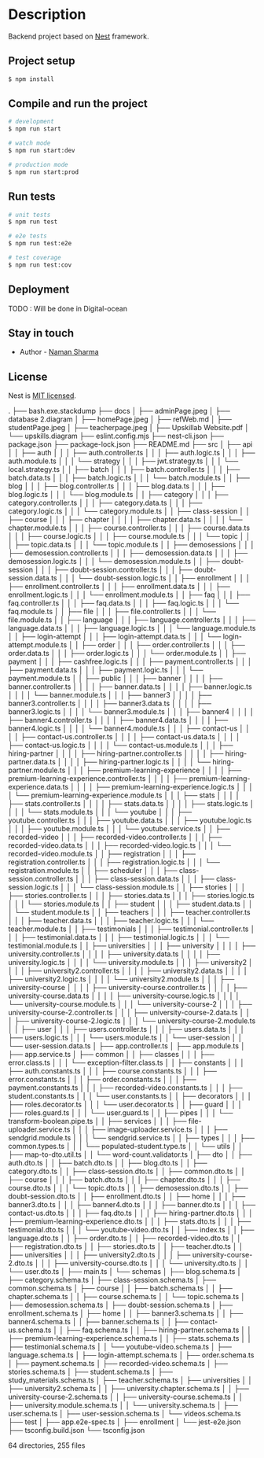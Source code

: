 # Description

Backend project based on [Nest](https://github.com/nestjs/nest) framework.

## Project setup

```bash
$ npm install
```

## Compile and run the project

```bash
# development
$ npm run start

# watch mode
$ npm run start:dev

# production mode
$ npm run start:prod
```

## Run tests

```bash
# unit tests
$ npm run test

# e2e tests
$ npm run test:e2e

# test coverage
$ npm run test:cov
```

## Deployment

TODO : Will be done in Digital-ocean

## Stay in touch

- Author - [Naman Sharma](https://twitter.com/kammysliwiec)

## License

Nest is [MIT licensed](https://github.com/nestjs/nest/blob/master/LICENSE).


.
├── bash.exe.stackdump
├── docs
│   ├── adminPage.jpeg
│   ├── database 2.diagram
│   ├── homePage.jpeg
│   ├── refWeb.md
│   ├── studentPage.jpeg
│   ├── teacherpage.jpeg
│   ├── Upskillab Website.pdf
│   └── upskills.diagram
├── eslint.config.mjs
├── nest-cli.json
├── package.json
├── package-lock.json
├── README.md
├── src
│   ├── api
│   │   ├── auth
│   │   │   ├── auth.controller.ts
│   │   │   ├── auth.logic.ts
│   │   │   ├── auth.module.ts
│   │   │   └── strategy
│   │   │       ├── jwt.strategy.ts
│   │   │       └── local.strategy.ts
│   │   ├── batch
│   │   │   ├── batch.controller.ts
│   │   │   ├── batch.data.ts
│   │   │   ├── batch.logic.ts
│   │   │   └── batch.module.ts
│   │   ├── blog
│   │   │   ├── blog.controller.ts
│   │   │   ├── blog.data.ts
│   │   │   ├── blog.logic.ts
│   │   │   └── blog.module.ts
│   │   ├── category
│   │   │   ├── category.controller.ts
│   │   │   ├── category.data.ts
│   │   │   ├── category.logic.ts
│   │   │   └── category.module.ts
│   │   ├── class-session
│   │   ├── course
│   │   │   ├── chapter
│   │   │   │   ├── chapter.data.ts
│   │   │   │   └── chapter.module.ts
│   │   │   ├── course.controller.ts
│   │   │   ├── course.data.ts
│   │   │   ├── course.logic.ts
│   │   │   ├── course.module.ts
│   │   │   └── topic
│   │   │       ├── topic.data.ts
│   │   │       └── topic.module.ts
│   │   ├── demosessions
│   │   │   ├── demosession.controller.ts
│   │   │   ├── demosession.data.ts
│   │   │   ├── demosession.logic.ts
│   │   │   └── demosession.module.ts
│   │   ├── doubt-session
│   │   │   ├── doubt-session.controller.ts
│   │   │   ├── doubt-session.data.ts
│   │   │   └── doubt-session.logic.ts
│   │   ├── enrollment
│   │   │   ├── enrollment.controller.ts
│   │   │   ├── enrollment.data.ts
│   │   │   ├── enrollment.logic.ts
│   │   │   └── enrollment.module.ts
│   │   ├── faq
│   │   │   ├── faq.controller.ts
│   │   │   ├── faq.data.ts
│   │   │   ├── faq.logic.ts
│   │   │   └── faq.module.ts
│   │   ├── file
│   │   │   ├── file.controller.ts
│   │   │   └── file.module.ts
│   │   ├── language
│   │   │   ├── language.controller.ts
│   │   │   ├── language.data.ts
│   │   │   ├── language.logic.ts
│   │   │   └── language.module.ts
│   │   ├── login-attempt
│   │   │   ├── login-attempt.data.ts
│   │   │   └── login-attempt.module.ts
│   │   ├── order
│   │   │   ├── order.controller.ts
│   │   │   ├── order.data.ts
│   │   │   ├── order.logic.ts
│   │   │   └── order.module.ts
│   │   ├── payment
│   │   │   ├── cashfree.logic.ts
│   │   │   ├── payment.controller.ts
│   │   │   ├── payment.data.ts
│   │   │   ├── payment.logic.ts
│   │   │   └── payment.module.ts
│   │   ├── public
│   │   │   ├── banner
│   │   │   │   ├── banner.controller.ts
│   │   │   │   ├── banner.data.ts
│   │   │   │   ├── banner.logic.ts
│   │   │   │   └── banner.module.ts
│   │   │   ├── banner3
│   │   │   │   ├── banner3.controller.ts
│   │   │   │   ├── banner3.data.ts
│   │   │   │   ├── banner3.logic.ts
│   │   │   │   └── banner3.module.ts
│   │   │   ├── banner4
│   │   │   │   ├── banner4.controller.ts
│   │   │   │   ├── banner4.data.ts
│   │   │   │   ├── banner4.logic.ts
│   │   │   │   └── banner4.module.ts
│   │   │   ├── contact-us
│   │   │   │   ├── contact-us.controller.ts
│   │   │   │   ├── contact-us.data.ts
│   │   │   │   ├── contact-us.logic.ts
│   │   │   │   └── contact-us.module.ts
│   │   │   ├── hiring-partner
│   │   │   │   ├── hiring-partner.controller.ts
│   │   │   │   ├── hiring-partner.data.ts
│   │   │   │   ├── hiring-partner.logic.ts
│   │   │   │   └── hiring-partner.module.ts
│   │   │   ├── premium-learning-experience
│   │   │   │   ├── premium-learning-experience.controller.ts
│   │   │   │   ├── premium-learning-experience.data.ts
│   │   │   │   ├── premium-learning-experience.logic.ts
│   │   │   │   └── premium-learning-experience.module.ts
│   │   │   ├── stats
│   │   │   │   ├── stats.controller.ts
│   │   │   │   ├── stats.data.ts
│   │   │   │   ├── stats.logic.ts
│   │   │   │   └── stats.module.ts
│   │   │   └── youtube
│   │   │       ├── youtube.controller.ts
│   │   │       ├── youtube.data.ts
│   │   │       ├── youtube.logic.ts
│   │   │       ├── youtube.module.ts
│   │   │       └── youtube.service.ts
│   │   ├── recorded-video
│   │   │   ├── recorded-video.controller.ts
│   │   │   ├── recorded-video.data.ts
│   │   │   ├── recorded-video.logic.ts
│   │   │   └── recorded-video.module.ts
│   │   ├── registration
│   │   │   ├── registration.controller.ts
│   │   │   ├── registration.logic.ts
│   │   │   └── registration.module.ts
│   │   ├── scheduler
│   │   │   ├── class-session.controller.ts
│   │   │   ├── class-session.data.ts
│   │   │   ├── class-session.logic.ts
│   │   │   └── class-session.module.ts
│   │   ├── stories
│   │   │   ├── stories.controller.ts
│   │   │   ├── stories.data.ts
│   │   │   ├── stories.logic.ts
│   │   │   └── stories.module.ts
│   │   ├── student
│   │   │   ├── student.data.ts
│   │   │   └── student.module.ts
│   │   ├── teachers
│   │   │   ├── teacher.controller.ts
│   │   │   ├── teacher.data.ts
│   │   │   ├── teacher.logic.ts
│   │   │   └── teacher.module.ts
│   │   ├── testimonials
│   │   │   ├── testimonial.controller.ts
│   │   │   ├── testimonial.data.ts
│   │   │   ├── testimonial.logic.ts
│   │   │   └── testimonial.module.ts
│   │   ├── universities
│   │   │   ├── university
│   │   │   │   ├── university.controller.ts
│   │   │   │   ├── university.data.ts
│   │   │   │   ├── university.logic.ts
│   │   │   │   └── university.module.ts
│   │   │   ├── university2
│   │   │   │   ├── university2.controller.ts
│   │   │   │   ├── university2.data.ts
│   │   │   │   ├── university2.logic.ts
│   │   │   │   └── university2.module.ts
│   │   │   ├── university-course
│   │   │   │   ├── university-course.controller.ts
│   │   │   │   ├── university-course.data.ts
│   │   │   │   ├── university-course.logic.ts
│   │   │   │   └── university-course.module.ts
│   │   │   └── university-course-2
│   │   │       ├── university-course-2.controller.ts
│   │   │       ├── university-course-2.data.ts
│   │   │       ├── university-course-2.logic.ts
│   │   │       └── university-course-2.module.ts
│   │   ├── user
│   │   │   ├── users.controller.ts
│   │   │   ├── users.data.ts
│   │   │   ├── users.logic.ts
│   │   │   └── users.module.ts
│   │   └── user-session
│   │       └── user-session.data.ts
│   ├── app.controller.ts
│   ├── app.module.ts
│   ├── app.service.ts
│   ├── common
│   │   ├── classes
│   │   │   ├── error.class.ts
│   │   │   └── exception-filter.class.ts
│   │   ├── constants
│   │   │   ├── auth.constants.ts
│   │   │   ├── course.constants.ts
│   │   │   ├── error.constants.ts
│   │   │   ├── order.constants.ts
│   │   │   ├── payment.constants.ts
│   │   │   ├── recorded-video.constants.ts
│   │   │   ├── student.constants.ts
│   │   │   └── user.constants.ts
│   │   ├── decorators
│   │   │   ├── roles.decorator.ts
│   │   │   └── user.decorator.ts
│   │   ├── guard
│   │   │   ├── roles.guard.ts
│   │   │   └── user.guard.ts
│   │   ├── pipes
│   │   │   └── transform-boolean.pipe.ts
│   │   ├── services
│   │   │   ├── file-uploader.service.ts
│   │   │   ├── image-uploader.service.ts
│   │   │   ├── sendgrid.module.ts
│   │   │   └── sendgrid.service.ts
│   │   ├── types
│   │   │   ├── common.types.ts
│   │   │   └── populated-student.type.ts
│   │   └── utils
│   │       ├── map-to-dto.util.ts
│   │       └── word-count.validator.ts
│   ├── dto
│   │   ├── auth.dto.ts
│   │   ├── batch.dto.ts
│   │   ├── blog.dto.ts
│   │   ├── category.dto.ts
│   │   ├── class-session.dto.ts
│   │   ├── common.dto.ts
│   │   ├── course
│   │   │   ├── batch.dto.ts
│   │   │   ├── chapter.dto.ts
│   │   │   ├── course.dto.ts
│   │   │   └── topic.dto.ts
│   │   ├── demosession.dto.ts
│   │   ├── doubt-session.dto.ts
│   │   ├── enrollment.dto.ts
│   │   ├── home
│   │   │   ├── banner3.dto.ts
│   │   │   ├── banner4.dto.ts
│   │   │   ├── banner.dto.ts
│   │   │   ├── contact-us.dto.ts
│   │   │   ├── faq.dto.ts
│   │   │   ├── hiring-partner.dto.ts
│   │   │   ├── premium-learning-experience.dto.ts
│   │   │   ├── stats.dto.ts
│   │   │   ├── testimonial.dto.ts
│   │   │   └── youtube-video.dto.ts
│   │   ├── index.ts
│   │   ├── language.dto.ts
│   │   ├── order.dto.ts
│   │   ├── recorded-video.dto.ts
│   │   ├── registration.dto.ts
│   │   ├── stories.dto.ts
│   │   ├── teacher.dto.ts
│   │   ├── universities
│   │   │   ├── university2.dto.ts
│   │   │   ├── university-course-2.dto.ts
│   │   │   ├── university-course.dto.ts
│   │   │   └── university.dto.ts
│   │   └── user.dto.ts
│   ├── main.ts
│   └── schemas
│       ├── blog.schema.ts
│       ├── category.schema.ts
│       ├── class-session.schema.ts
│       ├── common.schema.ts
│       ├── course
│       │   ├── batch.schema.ts
│       │   ├── chapter.schema.ts
│       │   ├── course.schema.ts
│       │   └── topic.schema.ts
│       ├── demosession.schema.ts
│       ├── doubt-session.schema.ts
│       ├── enrollment.schema.ts
│       ├── home
│       │   ├── banner3.schema.ts
│       │   ├── banner4.schema.ts
│       │   ├── banner.schema.ts
│       │   ├── contact-us.schema.ts
│       │   ├── faq.schema.ts
│       │   ├── hiring-partner.schema.ts
│       │   ├── premium-learning-experience.schema.ts
│       │   ├── stats.schema.ts
│       │   ├── testimonial.schema.ts
│       │   └── youtube-video.schema.ts
│       ├── language.schema.ts
│       ├── login-attempt.schema.ts
│       ├── order.schema.ts
│       ├── payment.schema.ts
│       ├── recorded-video.schema.ts
│       ├── stories.schema.ts
│       ├── student.schema.ts
│       ├── study_materials.schema.ts
│       ├── teacher.schema.ts
│       ├── universities
│       │   ├── university2.schema.ts
│       │   ├── university.chapter.schema.ts
│       │   ├── university-course-2.schema.ts
│       │   ├── university-course.schema.ts
│       │   ├── university.module.schema.ts
│       │   └── university.schema.ts
│       ├── user.schema.ts
│       ├── user-session.schema.ts
│       └── videos.schema.ts
├── test
│   ├── app.e2e-spec.ts
│   ├── enrollment
│   └── jest-e2e.json
├── tsconfig.build.json
└── tsconfig.json

64 directories, 255 files